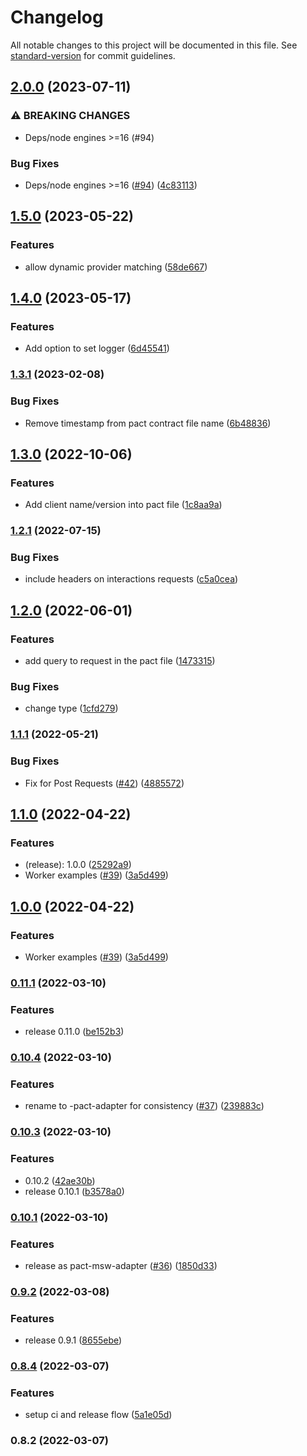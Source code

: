 # Changelog

All notable changes to this project will be documented in this file. See [standard-version](https://github.com/conventional-changelog/standard-version) for commit guidelines.

## [2.0.0](https://github.com/pactflow/pact-msw-adapter/compare/v1.5.0...v2.0.0) (2023-07-11)


### ⚠ BREAKING CHANGES

* Deps/node engines >=16 (#94)

### Bug Fixes

* Deps/node engines >=16 ([#94](https://github.com/pactflow/pact-msw-adapter/issues/94)) ([4c83113](https://github.com/pactflow/pact-msw-adapter/commit/4c831134f6d04cbd74633e9678db924515b2dca4))

## [1.5.0](https://github.com/pactflow/pact-msw-adapter/compare/v1.4.0...v1.5.0) (2023-05-22)


### Features

* allow dynamic provider matching ([58de667](https://github.com/pactflow/pact-msw-adapter/commit/58de667ef172c8a3e827f57fd36abf88c34766cf))

## [1.4.0](https://github.com/pactflow/pact-msw-adapter/compare/v1.3.1...v1.4.0) (2023-05-17)


### Features

* Add option to set logger ([6d45541](https://github.com/pactflow/pact-msw-adapter/commit/6d4554158d4ef2671e88e556604319379659b5a2))

### [1.3.1](https://github.com/pactflow/pact-msw-adapter/compare/v1.3.0...v1.3.1) (2023-02-08)


### Bug Fixes

* Remove timestamp from pact contract file name ([6b48836](https://github.com/pactflow/pact-msw-adapter/commit/6b48836965d99374b9661f08b9d2a3f8485d777c))

## [1.3.0](https://github.com/pactflow/pact-msw-adapter/compare/v1.2.1...v1.3.0) (2022-10-06)


### Features

* Add client name/version into pact file ([1c8aa9a](https://github.com/pactflow/pact-msw-adapter/commit/1c8aa9a35898be4280c99859d795b29a219b3bc6))

### [1.2.1](https://github.com/pactflow/pact-msw-adapter/compare/v1.2.0...v1.2.1) (2022-07-15)


### Bug Fixes

* include headers on interactions requests ([c5a0cea](https://github.com/pactflow/pact-msw-adapter/commit/c5a0ceaf854d97ac6dfaf62b2c8d40231617a653))

## [1.2.0](https://github.com/pactflow/pact-msw-adapter/compare/v1.1.1...v1.2.0) (2022-06-01)


### Features

* add query to request in the pact file ([1473315](https://github.com/pactflow/pact-msw-adapter/commit/147331570aa37d4b70c06e12dac3039cfdccc4b1))


### Bug Fixes

* change type ([1cfd279](https://github.com/pactflow/pact-msw-adapter/commit/1cfd27921fd770a5e098255724d015eccad5b70b))

### [1.1.1](https://github.com/pactflow/pact-msw-adapter/compare/v1.1.0...v1.1.1) (2022-05-21)


### Bug Fixes

* Fix for Post Requests ([#42](https://github.com/pactflow/pact-msw-adapter/issues/42)) ([4885572](https://github.com/pactflow/pact-msw-adapter/commit/48855721055757a54ef7ed08c7d98f04ecce23f4))

## [1.1.0](https://github.com/pactflow/pact-msw-adapter/compare/v0.11.1...v1.1.0) (2022-04-22)


### Features

* (release): 1.0.0 ([25292a9](https://github.com/pactflow/pact-msw-adapter/commit/25292a9bb8542e904090ada53e5d1d6e0beba863))
* Worker examples ([#39](https://github.com/pactflow/pact-msw-adapter/issues/39)) ([3a5d499](https://github.com/pactflow/pact-msw-adapter/commit/3a5d4993a291c4384d90dac54a90719fb295424d))

## [1.0.0](https://github.com/pactflow/pact-msw-adapter/compare/v0.11.1...v1.0.0) (2022-04-22)


### Features

* Worker examples ([#39](https://github.com/pactflow/pact-msw-adapter/issues/39)) ([3a5d499](https://github.com/pactflow/pact-msw-adapter/commit/3a5d4993a291c4384d90dac54a90719fb295424d))

### [0.11.1](https://github.com/pactflow/pact-msw-adapter/compare/v0.10.4...v0.11.1) (2022-03-10)


### Features

* release 0.11.0 ([be152b3](https://github.com/pactflow/pact-msw-adapter/commit/be152b3c9fa5f6797e23f9fdc7d1e1ef0258f468))

### [0.10.4](https://github.com/pactflow/msw-pact-adapter/compare/v0.10.3...v0.10.4) (2022-03-10)


### Features

* rename to <toolName>-pact-adapter for consistency ([#37](https://github.com/pactflow/msw-pact-adapter/issues/37)) ([239883c](https://github.com/pactflow/msw-pact-adapter/commit/239883c07c26fb449b301d0ecf153f929f86b7a7))

### [0.10.3](https://github.com/pactflow/pact-msw-adapter/compare/v0.10.1...v0.10.3) (2022-03-10)


### Features

* 0.10.2 ([42ae30b](https://github.com/pactflow/pact-msw-adapter/commit/42ae30b5ee1162e56e20cb12403eb5dea3801a02))
* release 0.10.1 ([b3578a0](https://github.com/pactflow/pact-msw-adapter/commit/b3578a0e34e47556f47761d36039f468b31df3f9))

### [0.10.1](https://github.com/pactflow/pact-msw-adapter/compare/v0.9.2...v0.10.1) (2022-03-10)


### Features

* release as pact-msw-adapter ([#36](https://github.com/pactflow/pact-msw-adapter/issues/36)) ([1850d33](https://github.com/pactflow/pact-msw-adapter/commit/1850d330fdb8625012079a26284ff229a52c075d))

### [0.9.2](https://github.com/pactflow/pact-msw-adapter/compare/v0.8.4...v0.9.2) (2022-03-08)


### Features

* release 0.9.1 ([8655ebe](https://github.com/pactflow/pact-msw-adapter/commit/8655ebec99822982a01a4e5ca9b6377fcf212280))

### [0.8.4](https://github.com/pactflow/pact-msw-adapter/compare/v0.8.2...v0.8.4) (2022-03-07)


### Features

* setup ci and release flow ([5a1e05d](https://github.com/pactflow/pact-msw-adapter/commit/5a1e05d1356a53996b845df7d52c0cbf4eb27e35))

### 0.8.2 (2022-03-07)
